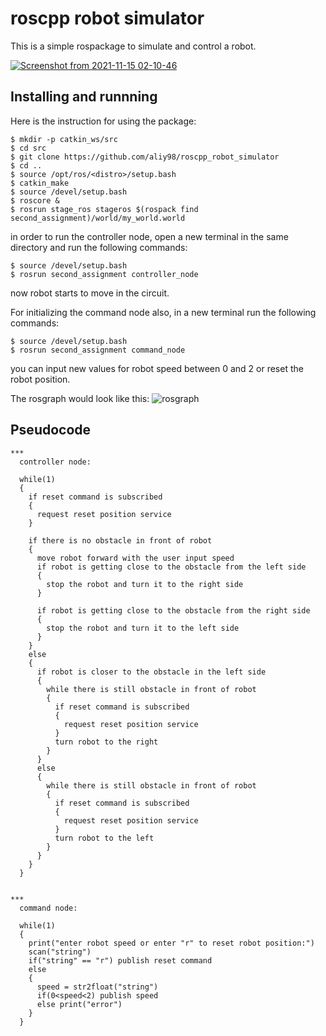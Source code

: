 # roscpp robot simulator
This is a simple rospackage to simulate and control a robot.

[![Screenshot from 2021-11-15 02-10-46](https://user-images.githubusercontent.com/65722399/141701585-c58e8d77-3398-42c8-b348-b9ff476ac046.png)
](https://www.youtube.com/watch?v=KP1wJ6qN2e8&t=36s
)
  
## Installing and runnning 
Here is the instruction for using the package:
```bashscript
$ mkdir -p catkin_ws/src
$ cd src
$ git clone https://github.com/aliy98/roscpp_robot_simulator
$ cd ..
$ source /opt/ros/<distro>/setup.bash
$ catkin_make
$ source /devel/setup.bash
$ roscore &
$ rosrun stage_ros stageros $(rospack find second_assignment)/world/my_world.world
```
in order to run the controller node, open a new terminal in the same directory and run the following commands:
```bashscript
$ source /devel/setup.bash
$ rosrun second_assignment controller_node
```
now robot starts to move in the circuit.

For initializing the command node also, in a new terminal run the following commands:
```bashscript
$ source /devel/setup.bash
$ rosrun second_assignment command_node
```
you can input new values for robot speed between 0 and 2 or reset the robot position.

The rosgraph would look like this:
![rosgraph](https://user-images.githubusercontent.com/65722399/141699520-a63f6a5f-624c-4cb6-8501-2af88397e1ba.png)

## Pseudocode
```
***
  controller node:
  
  while(1)
  {
    if reset command is subscribed
    {
      request reset position service
    }
    
    if there is no obstacle in front of robot
    {
      move robot forward with the user input speed
      if robot is getting close to the obstacle from the left side
      {
        stop the robot and turn it to the right side
      }
      
      if robot is getting close to the obstacle from the right side
      {
        stop the robot and turn it to the left side
      }
    }
    else
    {
      if robot is closer to the obstacle in the left side
      {
        while there is still obstacle in front of robot
        {
          if reset command is subscribed
          {
            request reset position service
          }
          turn robot to the right
        }
      }
      else
      {
        while there is still obstacle in front of robot
        {
          if reset command is subscribed
          {
            request reset position service
          }
          turn robot to the left
        }
      }
    }
  }

  
***
  command node:
  
  while(1)
  {
    print("enter robot speed or enter "r" to reset robot position:")
    scan("string")
    if("string" == "r") publish reset command
    else
    {
      speed = str2float("string")
      if(0<speed<2) publish speed
      else print("error")
    }
  }
  
```
